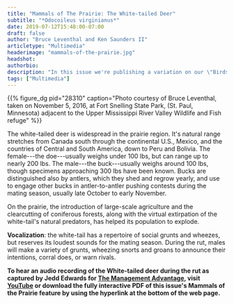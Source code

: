 ```yaml
---
title: "Mammals of The Prairie: The White-tailed Deer"
subtitle: "*Odocoileus virginianus*"
date: 2019-07-12T15:48:00-07:00
draft: false
author: "Bruce Leventhal and Ken Saunders II"
articletype: "Multimedia"
headerimage: "mammals-of-the-prairie.jpg"
headshot:
authorbio:
description: "In this issue we're publishing a variation on our \"Birds of the Prairie\" feature. This time, it's \"Mammals of the Prairie.\""
tags: ["Multimedia"]
---
```


{{% figure_dg pid="28310" caption="Photo courtesy of Bruce Leventhal, taken on November 5, 2016, at Fort Snelling State Park, (St. Paul, Minnesota) adjacent to the Upper Mississippi River Valley Wildlife and Fish refuge" %}}

The white-tailed deer is widespread in the prairie region. It's natural
range stretches from Canada south through the continental U.S., Mexico,
and the countries of Central and South America, down to Peru and
Bolivia. The female---the doe---usually weighs under 100 lbs, but can
range up to nearly 200 lbs. The male---the buck---usually weighs around
100 lbs, though specimens approaching 300 lbs have been known. Bucks are
distinguished also by antlers, which they shed and regrow yearly, and
use to engage other bucks in antler-to-antler pushing contests during
the mating season, usually late October to early November.

On the prairie, the introduction of large-scale agriculture and the
clearcutting of coniferous forests, along with the virtual extirpation
of the white-tail's natural predators, has helped its population to
explode.

**Vocalization**: the white-tail has a repertoire of social grunts and
wheezes, but reserves its loudest sounds for the mating season. During
the rut, males will make a variety of grunts, wheezing snorts and groans
to announce their intentions, corral does, or warn rivals.

**To hear an audio recording of the White-tailed deer during the rut as
captured by Jedd Edwards for [The Management Advantage](http://themanagementadvantage.com), visit [YouTube](https://www.youtube.com/watch?v=k6ewlw1TR18&list=PLKojR8gDtxmznFJO\_aoTOXAvjUjc3N7JK)
or download the fully interactive PDF of this issue's Mammals of the
Prairie feature by using the hyperlink at the bottom of the web page.**
